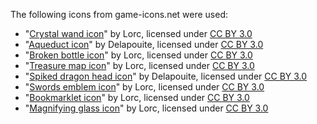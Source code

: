 The following icons from game-icons.net were used:

- "[Crystal wand icon](http://game-icons.net/lorc/originals/crystal-wand.html)" by Lorc, licensed under [CC BY 3.0](http://creativecommons.org/licenses/by/3.0/)
- "[Aqueduct icon](http://game-icons.net/delapouite/originals/aqueduct.html)" by Delapouite, licensed under [CC BY 3.0](http://creativecommons.org/licenses/by/3.0/)
- "[Broken bottle icon](http://game-icons.net/lorc/originals/broken-bottle.html)" by Lorc, licensed under [CC BY 3.0](http://creativecommons.org/licenses/by/3.0/)
- "[Treasure map icon](http://game-icons.net/lorc/originals/treasure-map.html)" by Lorc, licensed under [CC BY 3.0](http://creativecommons.org/licenses/by/3.0/)
- "[Spiked dragon head icon](https://game-icons.net/1x1/delapouite/spiked-dragon-head.html)" by Delapouite, licensed under [CC BY 3.0](http://creativecommons.org/licenses/by/3.0/)
- "[Swords emblem icon](https://game-icons.net/1x1/lorc/swords-emblem.html)" by Lorc, licensed under [CC BY 3.0](http://creativecommons.org/licenses/by/3.0/)
- "[Bookmarklet icon](https://game-icons.net/1x1/lorc/bookmarklet.html)" by Lorc, licensed under [CC BY 3.0](http://creativecommons.org/licenses/by/3.0/)
- "[Magnifying glass icon](https://game-icons.net/1x1/lorc/magnifying-glass.html)" by Lorc, licensed under [CC BY 3.0](http://creativecommons.org/licenses/by/3.0/)
